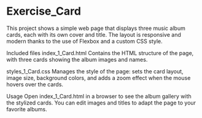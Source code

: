 # Exercise_Card
This project shows a simple web page that displays three music album cards, each with its own cover and title.
The layout is responsive and modern thanks to the use of Flexbox and a custom CSS style.

Included files
index_1_Card.html
Contains the HTML structure of the page, with three cards showing the album images and names.

styles_1_Card.css
Manages the style of the page: sets the card layout, image size, background colors, and adds a zoom effect when the mouse hovers over the cards.

Usage
Open index_1_Card.html in a browser to see the album gallery with the stylized cards.
You can edit images and titles to adapt the page to your favorite albums.
